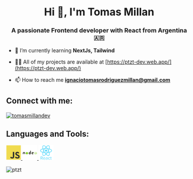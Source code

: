<h1 align="center">Hi 👋, I'm Tomas Millan</h1>
<h3 align="center">A passionate Frontend developer with React from Argentina 🇦🇷</h3>

- 🌱 I’m currently learning **NextJs, Tailwind**

- 👨‍💻 All of my projects are available at [https://ptzt-dev.web.app/](https://ptzt-dev.web.app/)

- 📫 How to reach me **ignaciotomasrodriguezmillan@gmail.com**

<h2 align="left">Connect with me:</h2>
<p align="left">
<a href="https://linkedin.com/in/tomasmillandev" target="blank"><img align="center" src="https://raw.githubusercontent.com/rahuldkjain/github-profile-readme-generator/master/src/images/icons/Social/linked-in-alt.svg" alt="tomasmillandev" height="30" width="40" /></a>
</p>

<h2 align="left">Languages and Tools:</h2>
<p align="left"> <a href="https://developer.mozilla.org/en-US/docs/Web/JavaScript" target="_blank" rel="noreferrer"> <img src="https://raw.githubusercontent.com/devicons/devicon/master/icons/javascript/javascript-original.svg" alt="javascript" width="40" height="40"/> </a> <a href="https://nodejs.org" target="_blank" rel="noreferrer"> <img src="https://raw.githubusercontent.com/devicons/devicon/master/icons/nodejs/nodejs-original-wordmark.svg" alt="nodejs" width="40" height="40"/> </a> <a href="https://reactjs.org/" target="_blank" rel="noreferrer"> <img src="https://raw.githubusercontent.com/devicons/devicon/master/icons/react/react-original-wordmark.svg" alt="react" width="40" height="40"/> </a> </p>

<p><img align="center" src="https://github-readme-stats.vercel.app/api/top-langs?username=ptzt&show_icons=true&theme=dark&locale=en&layout=compact" alt="ptzt" /></p>
